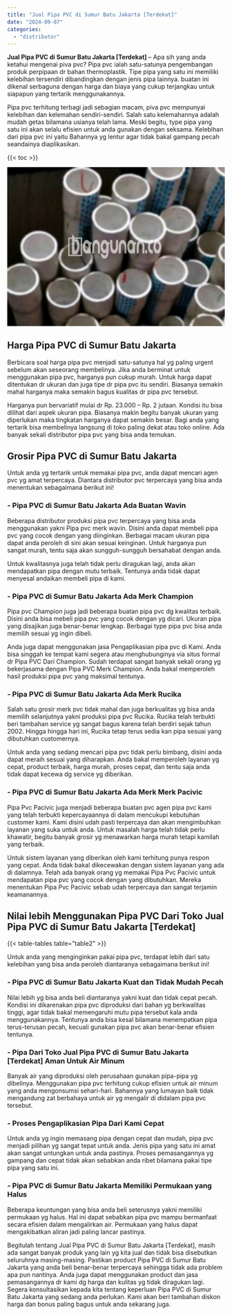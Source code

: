 ```yaml
---
title: "Jual Pipa PVC di Sumur Batu Jakarta [Terdekat]"
date: "2024-09-07"
categories: 
  - "distributor"
---
```


**Jual Pipa PVC di Sumur Batu Jakarta \[Terdekat\]** – Apa sih yang anda ketahui mengenai piva pvc? Pipa pvc ialah satu-satunya pengembangan produk perpipaan dr bahan thermoplastik. Tipe pipa yang satu ini memiliki kelebihan tersendiri dibandingkan dengan jenis pipa lainnya. buatan ini dikenal serbaguna dengan harga dan biaya yang cukup terjangkau untuk siapapun yang tertarik menggunakannya.

Pipa pvc terhitung terbagi jadi sebagian macam, piva pvc mempunyai kelebihan dan kelemahan sendiri-sendiri. Salah satu kelemahannya adalah mudah getas bilamana usianya telah lama. Meski begitu, type pipa yang satu ini akan selalu efisien untuk anda gunakan dengan seksama. Kelebihan dari pipa pvc ini yaitu Bahannya yg lentur agar tidak bakal gampang pecah seandainya diaplikasikan.

{{< toc >}}

![Jual Pipa PVC di Sumur Batu Jakarta [Terdekat]](/images/jaul-pipa-pvc-36.png)

## Harga Pipa PVC di Sumur Batu Jakarta

Berbicara soal harga pipa pvc menjadi satu-satunya hal yg paling urgent sebelum akan seseorang membelinya. Jika anda berminat untuk menggunakan pipa pvc, harganya pun cukup murah. Untuk harga dapat ditentukan dr ukuran dan juga tipe dr pipa pvc itu sendiri. Biasanya semakin mahal harganya maka semakin bagus kualitas dr pipa pvc tersebut.

Harganya pun bervariatif mulai dr Rp. 23.000 – Rp. 2 jutaan. Kondisi itu bisa dilihat dari aspek ukuran pipa. Biasanya makin begitu banyak ukuran yang diperlukan maka tingkatan harganya dapat semakin besar. Bagi anda yang tertarik bisa membelinya langsung di toko paling dekat atau toko online. Ada banyak sekali distributor pipa pvc yang bisa anda temukan.

## Grosir Pipa PVC di Sumur Batu Jakarta

Untuk anda yg tertarik untuk memakai pipa pvc, anda dapat mencari agen pvc yg amat terpercaya. Diantara distributor pvc terpercaya yang bisa anda menentukan sebagaimana berikut ini!

### \- Pipa PVC di Sumur Batu Jakarta Ada Buatan Wavin

Beberapa distributor produksi pipa pvc terpercaya yang bisa anda menggunakan yakni Pipa pvc merk wavin. Disini anda dapat membeli pipa pvc yang cocok dengan yang diinginkan. Berbagai macam ukuran pipa dapat anda peroleh di sini akan sesuai keinginan. Untuk harganya pun sangat murah, tentu saja akan sungguh-sungguh bersahabat dengan anda.

Untuk kwalitasnya juga telah tidak perlu diragukan lagi, anda akan mendapatkan pipa dengan mutu terbaik. Tentunya anda tidak dapat menyesal andaikan membeli pipa di kami.

### \- Pipa PVC di Sumur Batu Jakarta Ada Merk Champion

Pipa pvc Champion juga jadi beberapa buatan pipa pvc dg kwalitas terbaik. Disini anda bisa mebeli pipa pvc yang cocok dengan yg dicari. Ukuran pipa yang disajikan juga benar-benar lengkap. Berbagai type pipa pvc bisa anda memilih sesuai yg ingin dibeli.

Anda juga dapat menggunakan jasa Pengaplikasian pipa pvc di Kami. Anda bisa singgah ke tempat kami segera atau menghubunginya via situs formal dr Pipa PVC Dari Champion. Sudah terdapat sangat banyak sekali orang yg bekerjasama dengan Pipa PVC Merk Champion. Anda bakal memperoleh hasil produksi pipa pvc yang maksimal tentunya.

### \- Pipa PVC di Sumur Batu Jakarta Ada Merk Rucika

Salah satu grosir merk pvc tidak mahal dan juga berkualitas yg bisa anda memilih selanjutnya yakni produksi pipa pvc Rucika. Rucika telah terbukti beri tambahan service yg sangat bagus karena telah berdiri sejak tahun 2002. Hingga hingga hari ini, Rucika tetap terus sedia kan pipa sesuai yang dibutuhkan customernya.

Untuk anda yang sedang mencari pipa pvc tidak perlu bimbang, disini anda dapat meraih sesuai yang diharapkan. Anda bakal memperoleh layanan yg cepat, product terbaik, harga murah, proses cepat, dan tentu saja anda tidak dapat kecewa dg service yg diberikan.

### \- Pipa PVC di Sumur Batu Jakarta Ada Merk Merk Pacivic

Pipa Pvc Pacivic juga menjadi beberapa buatan pvc agen pipa pvc kami yang telah terbukti kepercayaannya di dalam mencukupi kebutuhan customer kami. Kami disini udah pasti terpercaya dan akan mengimbuhkan layanan yang suka untuk anda. Untuk masalah harga telah tidak perlu khawatir, begitu banyak grosir yg menawarkan harga murah tetapi kamilah yang terbaik.

Untuk sistem layanan yang diberikan oleh kami terhitung punya respon yang cepat. Anda tidak bakal dikecewakan dengan sistem layanan yang ada di dalamnya. Telah ada banyak orang yg memakai Pipa Pvc Pacivic untuk mendapatan pipa pvc yang cocok dengan yang dibutuhkan. Mereka menentukan Pipa Pvc Pacivic sebab udah terpercaya dan sangat terjamin keamanannya.

## Nilai lebih Menggunakan Pipa PVC Dari Toko Jual Pipa PVC di Sumur Batu Jakarta \[Terdekat\]

{{< table-tables table="table2" >}}

Untuk anda yang menginginkan pakai pipa pvc, terdapat lebih dari satu kelebihan yang bisa anda peroleh diantaranya sebagaimana berikut ini!

### \- Pipa PVC di Sumur Batu Jakarta Kuat dan Tidak Mudah Pecah

Nilai lebih yg bisa anda beli diantaranya yakni kuat dan tidak cepat pecah. Kondisi ini dikarenakan pipa pvc diproduksi dari bahan yg berkwalitas tinggi, agar tidak bakal memengaruhi mutu pipa tersebut kala anda menggunakannya. Tentunya anda bisa kesal bilamana menempatkan pipa terus-terusan pecah, kecuali gunakan pipa pvc akan benar-benar efisien tentunya.

### \- Pipa Dari Toko Jual Pipa PVC di Sumur Batu Jakarta \[Terdekat\] Aman Untuk Air Minum

Banyak air yang diproduksi oleh perusahaan gunakan pipa-pipa yg dibelinya. Menggunakan pipa pvc terhitung cukup efisien untuk air minum yang anda mengonsumsi sehari-hari. Bahannya yang lumayan baik tidak mengandung zat berbahaya untuk air yg mengalir di didalam pipa pvc tersebut.

### \- Proses Pengaplikasian Pipa Dari Kami Cepat

Untuk anda yg ingin memasang pipa dengan cepat dan mudah, pipa pvc menjadi pilihan yg sangat tepat untuk anda. Jenis pipa yang satu ini amat akan sangat untungkan untuk anda pastinya. Proses pemasangannya yg gampang dan cepat tidak akan sebabkan anda ribet bilamana pakai tipe pipa yang satu ini.

### \- Pipa PVC di Sumur Batu Jakarta Memiliki Permukaan yang Halus

Beberapa keuntungan yang bisa anda beli seterusnya yakni memiliki permukaan yg halus. Hal ini dapat sebabkan pipa pvc mampu bermanfaat secara efisien dalam mengalirkan air. Permukaan yang halus dapat mengakibatkan aliran jadi paling lancar pastinya.

Begitulah tentang Jual Pipa PVC di Sumur Batu Jakarta \[Terdekat\], masih ada sangat banyak produk yang lain yg kita jual dan tidak bisa disebutkan seluruhnya masing-masing. Pastikan product Pipa PVC di Sumur Batu Jakarta yang anda beli benar-benar terpercaya sehingga tidak ada problem apa pun nantinya. Anda juga dapat menggunakan product dan jasa pemasangannya dr kami dg harga dan kulitas yg tidak diragukan lagi. Segera konsultasikan kepada kita tentang keperluan Pipa PVC di Sumur Batu Jakarta yang sedang anda perlukan. Kami akan beri tambahan diskon harga dan bonus paling bagus untuk anda sekarang juga.
